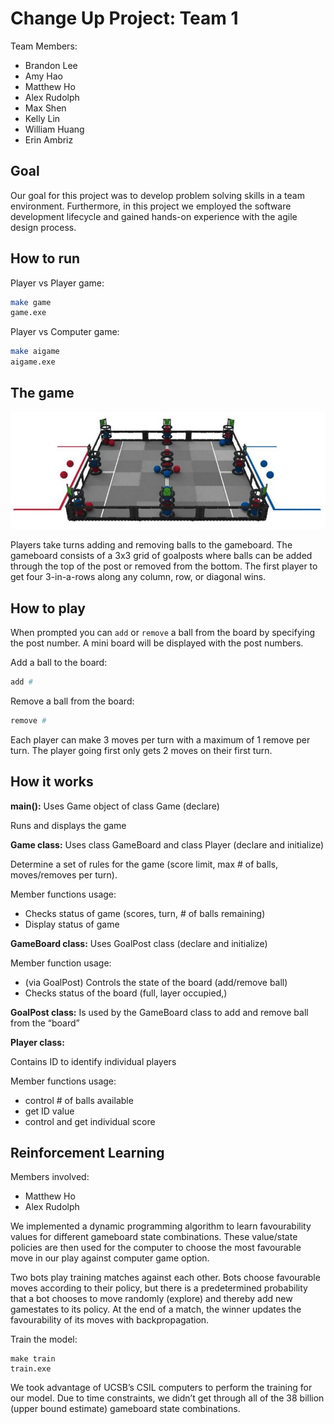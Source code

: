 # Change Up Project: Team 1

Team Members: <br/>
- Brandon Lee 
- Amy Hao
- Matthew Ho
- Alex Rudolph
- Max Shen
- Kelly Lin
- William Huang
- Erin Ambriz

## Goal

Our goal for this project was to develop problem solving skills in a team environment. Furthermore, in this project we employed the software development lifecycle and gained hands-on experience with the agile design process.

## How to run

Player vs Player game:
```bash 
make game
game.exe
```

Player vs Computer game:
```bash 
make aigame
aigame.exe
```

## The game

![gameboard](gameboard.jpg)

Players take turns adding and removing balls to the gameboard. The gameboard consists of a 3x3 grid of goalposts where balls can be added through the top of the post or removed from the bottom. The first player to get four 3-in-a-rows along any column, row, or diagonal wins. 

## How to play

When prompted you can `add` or `remove` a ball from the board by specifying the post number. A mini board will be displayed with the post numbers.

Add a ball to the board:

```bash
add #
```

Remove a ball from the board:

```bash
remove #
```

Each player can make 3 moves per turn with a maximum of 1 remove per turn. The player going first only gets 2 moves on their first turn.

## How it works

**main():**
 Uses Game object of class Game (declare)

Runs and displays the game


**Game class:**
 Uses class GameBoard and class Player (declare and initialize)

Determine a set of rules for the game (score limit, max # of balls, moves/removes per turn).

Member functions usage:
-	Checks status of game (scores, turn, # of balls remaining)
-	Display status of game


**GameBoard class:**
 Uses GoalPost class (declare and initialize)

Member function usage:
-	(via GoalPost) Controls the state of the board (add/remove ball)
-	Checks status of the board (full, layer occupied,)


**GoalPost class:**
 Is used by the GameBoard class to add and remove ball from the “board”


**Player class:**

Contains ID to identify individual players

Member functions usage:
-	control # of balls available
-	get ID value
-	control and get individual score


## Reinforcement Learning

Members involved:
* Matthew Ho
* Alex Rudolph

We implemented a dynamic programming algorithm to learn favourability values for different gameboard state combinations. These value/state policies are then used for the computer to choose the most favourable move in our play against computer game option.

Two bots play training matches against each other. Bots choose favourable moves according to their policy, but there is a predetermined probability that a bot chooses to move randomly (explore) and thereby add new gamestates to its policy. At the end of a match, the winner updates the favourability of its moves with backpropagation. 

Train the model:
```{bash}
make train
train.exe
```
We took advantage of UCSB’s CSIL computers to perform the training for our model. Due to time constraints, we didn’t get through all of the 38 billion (upper bound estimate) gameboard state combinations. 
